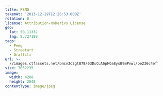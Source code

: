 ```yaml
---
title: PENG
takenAt: '2013-12-29T12:26:53.000Z'
rotation: 0
license: Attribution-NoDerivs License
geo:
  lat: 50.11332
  lng: 8.727189
tags:
  - Peng
  - Streetart
  - Graffiti
url: >-
  //images.ctfassets.net/bncv3c2gt878/63DuCuA6pHOa8ysB9mPvwl/be236c4eff8a967c1d0d328b80a12556/peng_11625129345_o
size: 7032235
image:
  width: 4288
  height: 2848
contentType: image/jpeg
---
```


